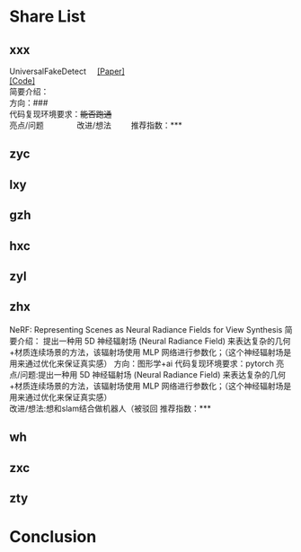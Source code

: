 # Share List
## xxx  
UniversalFakeDetect            
[[Paper]]()  
[[Code]]()  
简要介绍：  
方向：###  
代码复现环境要求：~~能否跑通~~     
亮点/问题                
改进/想法             
推荐指数：***    

## zyc   
## lxy


## gzh                  
## hxc
## zyl
## zhx
NeRF: Representing Scenes as Neural Radiance Fields for View Synthesis
简要介绍：  提出一种用 5D 神经辐射场 (Neural Radiance Field) 来表达复杂的几何+材质连续场景的方法，该辐射场使用 MLP 网络进行参数化；（这个神经辐射场是用来通过优化来保证真实感）
方向：图形学+ai
代码复现环境要求：pytorch
亮点/问题:提出一种用 5D 神经辐射场 (Neural Radiance Field) 来表达复杂的几何+材质连续场景的方法，该辐射场使用 MLP 网络进行参数化；（这个神经辐射场是用来通过优化来保证真实感）   
改进/想法:想和slam结合做机器人（被驳回
推荐指数：***  
## wh          
## zxc
## zty

# Conclusion


